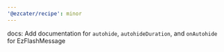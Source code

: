 ```yaml
---
'@ezcater/recipe': minor
---
```


docs: Add documentation for `autohide`, `autohideDuration`, and `onAutohide` for EzFlashMessage
